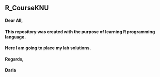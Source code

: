 ## R_CourseKNU

#### Dear All,
#### This repository was created with the purpose of learning R programming language.
#### Here I am going to place my lab solutions.

#### Regards, 
#### Daria
